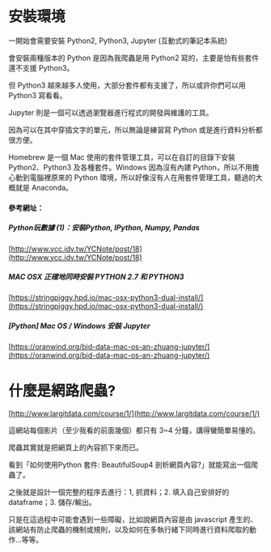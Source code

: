 # 安裝環境

一開始會需要安裝 Python2, Python3, Jupyter \(互動式的筆記本系統\)

會安裝兩種版本的 Python 是因為我爬蟲是用 Python2 寫的，主要是怕有些套件還不支援 Python3。

但 Python3 越來越多人使用，大部分套件都有支援了，所以或許你們可以用 Python3 寫看看。

Jupyter 則是一個可以透過瀏覽器進行程式的開發與維護的工具。

因為可以在其中穿插文字的單元，所以無論是練習寫 Python 或是進行資料分析都很方便。

Homebrew 是一個 Mac 使用的套件管理工具，可以在自訂的目錄下安裝 Python2、Python3 及各種套件。Windows 因為沒有內建 Python，所以不用擔心動到電腦裡原來的 Python 環境，所以好像沒有人在用套件管理工具，聽過的大概就是 Anaconda。

#### 參考網址：

##### Python玩數據 \(1\)：安裝Python, IPython, Numpy, Pandas

[http://www.ycc.idv.tw/YCNote/post/18](http://www.ycc.idv.tw/YCNote/post/18)

##### MAC OSX 正確地同時安裝 PYTHON 2.7 和 PYTHON3

[https://stringpiggy.hpd.io/mac-osx-python3-dual-install/](https://stringpiggy.hpd.io/mac-osx-python3-dual-install/)

##### \[Python\] Mac OS / Windows 安裝 Jupyter

[https://oranwind.org/bid-data-mac-os-an-zhuang-jupyter/](https://oranwind.org/bid-data-mac-os-an-zhuang-jupyter/)



# 什麼是網路爬蟲?

[http://www.largitdata.com/course/1/](http://www.largitdata.com/course/1/)

這網站每個影片（至少我看的前面幾個）都只有 3~4 分鐘，講得蠻簡單易懂的。

爬蟲其實就是把網頁上的內容抓下來而已。

看到「如何使用Python 套件: BeautifulSoup4 剖析網頁內容?」就能寫出一個爬蟲了。

之後就是設計一個完整的程序去進行：1, 抓資料；2. 填入自己安排好的 dataframe；3. 儲存/輸出。

只是在這過程中可能會遇到一些障礙，比如說網頁內容是由 javascript 產生的、該網站有防止爬蟲的機制或規則，以及如何在多執行緒下同時進行資料爬取的動作...等等。

